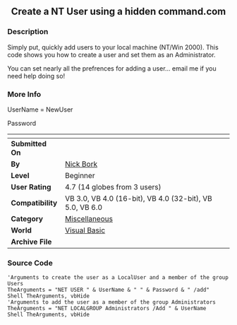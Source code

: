 ﻿<div align="center">

## Create a NT User using a hidden command\.com


</div>

### Description

Simply put, quickly add users to your local machine (NT/Win 2000). This code shows you how to create a user and set them as an Administrator.

You can set nearly all the prefrences for adding a user... email me if you need help doing so!
 
### More Info
 
UserName = NewUser

Password


<span>             |<span>
---                |---
**Submitted On**   |
**By**             |[Nick Bork](https://github.com/Planet-Source-Code/PSCIndex/blob/master/ByAuthor/nick-bork.md)
**Level**          |Beginner
**User Rating**    |4.7 (14 globes from 3 users)
**Compatibility**  |VB 3\.0, VB 4\.0 \(16\-bit\), VB 4\.0 \(32\-bit\), VB 5\.0, VB 6\.0
**Category**       |[Miscellaneous](https://github.com/Planet-Source-Code/PSCIndex/blob/master/ByCategory/miscellaneous__1-1.md)
**World**          |[Visual Basic](https://github.com/Planet-Source-Code/PSCIndex/blob/master/ByWorld/visual-basic.md)
**Archive File**   |[](https://github.com/Planet-Source-Code/nick-bork-create-a-nt-user-using-a-hidden-command-com__1-14342/archive/master.zip)





### Source Code

```
'Arguments to create the user as a LocalUser and a member of the group Users
TheArguments = "NET USER " & UserName & " " & Password & " /add"
Shell TheArguments, vbHide
'Arguments to add the user as a member of the group Administrators
TheArguments = "NET LOCALGROUP Administrators /Add " & UserName
Shell TheArguments, vbHide
```

